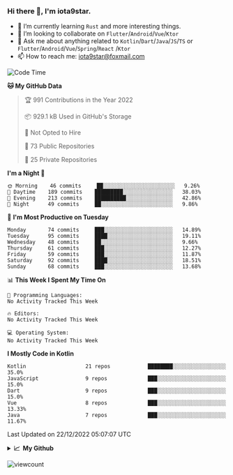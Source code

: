 ### Hi there 👋, I'm iota9star.

- 🌱 I’m currently learning `Rust` and more interesting things.
- 👯 I’m looking to collaborate on `Flutter`/`Android`/`Vue`/`Ktor`
- 💬 Ask me about anything related to `Kotlin`/`Dart`/`Java`/`JS`/`TS` or `Flutter`/`Android`/`Vue`/`Spring`/`React`
  /`Ktor`
- 📫 How to reach me: [iota9star@foxmail.com](iota9star@foxmail.com)



<!--START_SECTION:waka-->
![Code Time](http://img.shields.io/badge/Code%20Time-3%2C090%20hrs%2054%20mins-blue)

**🐱 My GitHub Data** 

> 🏆 991 Contributions in the Year 2022
 > 
> 📦 929.1 kB Used in GitHub's Storage 
 > 
> 🚫 Not Opted to Hire
 > 
> 📜 73 Public Repositories 
 > 
> 🔑 25 Private Repositories  
 > 
**I'm a Night 🦉** 

```text
🌞 Morning    46 commits     ██░░░░░░░░░░░░░░░░░░░░░░░   9.26% 
🌆 Daytime    189 commits    █████████░░░░░░░░░░░░░░░░   38.03% 
🌃 Evening    213 commits    ██████████░░░░░░░░░░░░░░░   42.86% 
🌙 Night      49 commits     ██░░░░░░░░░░░░░░░░░░░░░░░   9.86%

```
📅 **I'm Most Productive on Tuesday** 

```text
Monday       74 commits     ███░░░░░░░░░░░░░░░░░░░░░░   14.89% 
Tuesday      95 commits     ████░░░░░░░░░░░░░░░░░░░░░   19.11% 
Wednesday    48 commits     ██░░░░░░░░░░░░░░░░░░░░░░░   9.66% 
Thursday     61 commits     ███░░░░░░░░░░░░░░░░░░░░░░   12.27% 
Friday       59 commits     ███░░░░░░░░░░░░░░░░░░░░░░   11.87% 
Saturday     92 commits     ████░░░░░░░░░░░░░░░░░░░░░   18.51% 
Sunday       68 commits     ███░░░░░░░░░░░░░░░░░░░░░░   13.68%

```


📊 **This Week I Spent My Time On** 

```text
💬 Programming Languages: 
No Activity Tracked This Week

🔥 Editors: 
No Activity Tracked This Week

💻 Operating System: 
No Activity Tracked This Week

```

**I Mostly Code in Kotlin** 

```text
Kotlin                   21 repos            ████████░░░░░░░░░░░░░░░░░   35.0% 
JavaScript               9 repos             ███░░░░░░░░░░░░░░░░░░░░░░   15.0% 
Dart                     9 repos             ███░░░░░░░░░░░░░░░░░░░░░░   15.0% 
Vue                      8 repos             ███░░░░░░░░░░░░░░░░░░░░░░   13.33% 
Java                     7 repos             ███░░░░░░░░░░░░░░░░░░░░░░   11.67%

```



 Last Updated on 22/12/2022 05:07:07 UTC
<!--END_SECTION:waka-->

<details>
  <summary><b>📈&nbsp;&nbsp;My Github</b></summary>
  <br>
  <img src='https://github-profile-trophy.vercel.app/?username=iota9star'>
  <img src='https://bad-apple-github-readme.vercel.app/api?show_bg=1&username=iota9star&hide_title=true'>
  <img src='http://cr-skills-chart-widget.azurewebsites.net/api/api?username=iota9star'>
</details>


![viewcount](https://count.getloli.com/get/@iota9star?theme=rule34)
